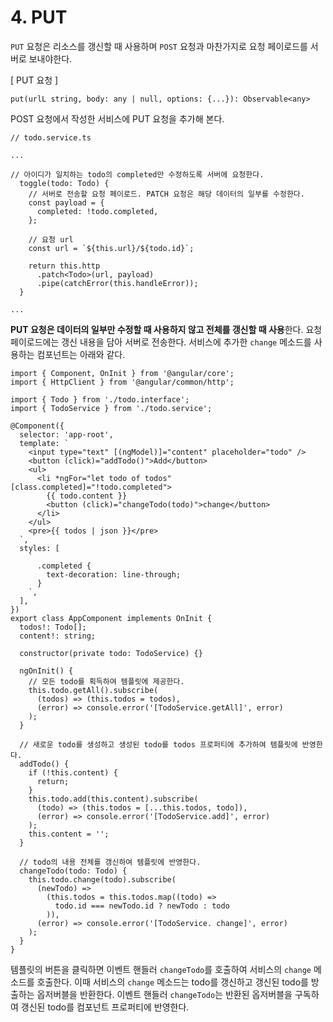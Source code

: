 # 4. PUT

`PUT` 요청은 리소스를 갱신할 때 사용하며 `POST` 요청과 마찬가지로 요청 페이로드를 서버로 보내야한다.

[ PUT 요청 ]

```
put(urlL string, body: any | null, options: {...}): Observable<any>
```

POST 요청에서 작성한 서비스에 PUT 요청을 추가해 본다.

```tsx
// todo.service.ts

...

// 아이디가 일치하는 todo의 completed만 수정하도록 서버에 요청한다.
  toggle(todo: Todo) {
    // 서버로 전송할 요청 페이로드. PATCH 요청은 해당 데이터의 일부를 수정한다.
    const payload = {
      completed: !todo.completed,
    };

    // 요청 url
    const url = `${this.url}/${todo.id}`;

    return this.http
      .patch<Todo>(url, payload)
      .pipe(catchError(this.handleError));
  }

...
```

**PUT 요청은 데이터의 일부만 수정할 때 사용하지 않고 전체를 갱신할 때 사용**한다. 요청 페이로드에는 갱신 내용을 담아 서버로 전송한다. 서비스에 추가한 `change` 메소드를 사용하는 컴포넌트는 아래와 같다.

```tsx
import { Component, OnInit } from '@angular/core';
import { HttpClient } from '@angular/common/http';

import { Todo } from './todo.interface';
import { TodoService } from './todo.service';

@Component({
  selector: 'app-root',
  template: `
    <input type="text" [(ngModel)]="content" placeholder="todo" />
    <button (click)="addTodo()">Add</button>
    <ul>
      <li *ngFor="let todo of todos" [class.completed]="!todo.completed">
        {{ todo.content }}
        <button (click)="changeTodo(todo)">change</button>
      </li>
    </ul>
    <pre>{{ todos | json }}</pre>
  `,
  styles: [
    `
      .completed {
        text-decoration: line-through;
      }
    `,
  ],
})
export class AppComponent implements OnInit {
  todos!: Todo[];
  content!: string;

  constructor(private todo: TodoService) {}

  ngOnInit() {
    // 모든 todo를 획득하여 템플릿에 제공한다.
    this.todo.getAll().subscribe(
      (todos) => (this.todos = todos),
      (error) => console.error('[TodoService.getAll]', error)
    );
  }

  // 새로운 todo를 생성하고 생성된 todo를 todos 프로퍼티에 추가하여 템플릿에 반영한다.
  addTodo() {
    if (!this.content) {
      return;
    }
    this.todo.add(this.content).subscribe(
      (todo) => (this.todos = [...this.todos, todo]),
      (error) => console.error('[TodoService.add]', error)
    );
    this.content = '';
  }

  // todo의 내용 전체를 갱신하여 템플릿에 반영한다.
  changeTodo(todo: Todo) {
    this.todo.change(todo).subscribe(
      (newTodo) =>
        (this.todos = this.todos.map((todo) =>
          todo.id === newTodo.id ? newTodo : todo
        )),
      (error) => console.error('[TodoService. change]', error)
    );
  }
}
```

템플릿의 <change> 버튼을 클릭하면 이벤트 핸들러 `changeTodo`를 호출하여 서비스의 `change` 메소드를 호출한다. 이때 서비스의 `change` 메소드는 todo를 갱신하고 갱신된 todo를 방출하는 옵저버블을 반환한다. 이벤트 핸들러 `changeTodo`는 반환된 옵저버블을 구독하여 갱신된 todo를 컴포넌트 프로퍼티에 반영한다.